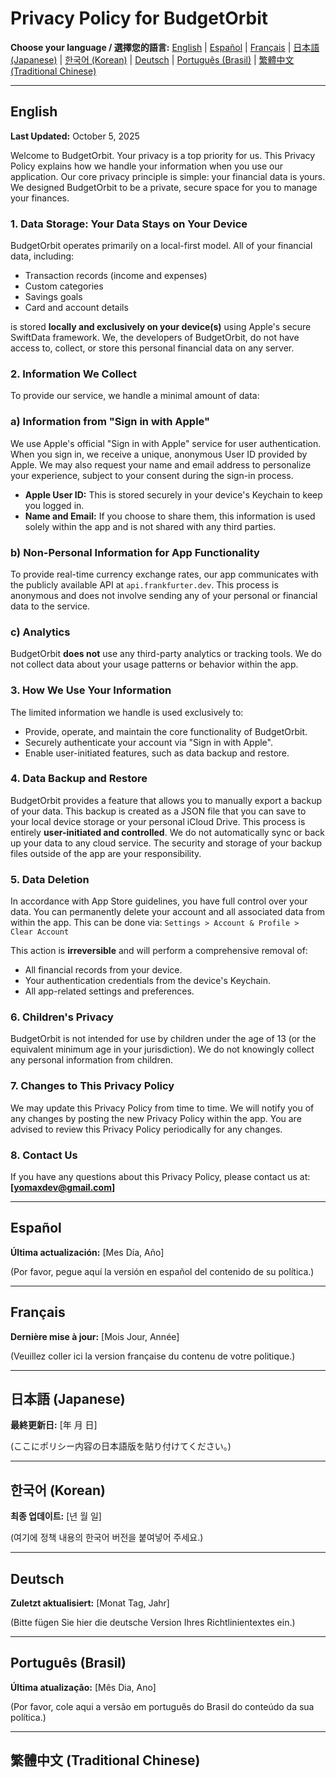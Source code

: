 # Privacy Policy for BudgetOrbit

**Choose your language / 選擇您的語言:**
[English](#english) | [Español](#español) | [Français](#français) | [日本語 (Japanese)](#日本語-japanese) | [한국어 (Korean)](#한국어-korean) | [Deutsch](#deutsch) | [Português (Brasil)](#português-brasil) | [繁體中文 (Traditional Chinese)](#繁體中文-traditional-chinese)

---


## English
**Last Updated:** October 5, 2025

Welcome to BudgetOrbit. Your privacy is a top priority for us. This Privacy Policy explains how we handle your information when you use our application. Our core privacy principle is simple: your financial data is yours. We designed BudgetOrbit to be a private, secure space for you to manage your finances.

### 1. Data Storage: Your Data Stays on Your Device

BudgetOrbit operates primarily on a local-first model. All of your financial data, including:
- Transaction records (income and expenses)
- Custom categories
- Savings goals
- Card and account details

is stored **locally and exclusively on your device(s)** using Apple's secure SwiftData framework. We, the developers of BudgetOrbit, do not have access to, collect, or store this personal financial data on any server.

### 2. Information We Collect

To provide our service, we handle a minimal amount of data:

### a) Information from "Sign in with Apple"

We use Apple's official "Sign in with Apple" service for user authentication. When you sign in, we receive a unique, anonymous User ID provided by Apple. We may also request your name and email address to personalize your experience, subject to your consent during the sign-in process.

- **Apple User ID:** This is stored securely in your device's Keychain to keep you logged in.
- **Name and Email:** If you choose to share them, this information is used solely within the app and is not shared with any third parties.

### b) Non-Personal Information for App Functionality

To provide real-time currency exchange rates, our app communicates with the publicly available API at `api.frankfurter.dev`. This process is anonymous and does not involve sending any of your personal or financial data to the service.

### c) Analytics

BudgetOrbit **does not** use any third-party analytics or tracking tools. We do not collect data about your usage patterns or behavior within the app.

### 3. How We Use Your Information

The limited information we handle is used exclusively to:
- Provide, operate, and maintain the core functionality of BudgetOrbit.
- Securely authenticate your account via "Sign in with Apple".
- Enable user-initiated features, such as data backup and restore.

### 4. Data Backup and Restore

BudgetOrbit provides a feature that allows you to manually export a backup of your data. This backup is created as a JSON file that you can save to your local device storage or your personal iCloud Drive. This process is entirely **user-initiated and controlled**. We do not automatically sync or back up your data to any cloud service. The security and storage of your backup files outside of the app are your responsibility.

### 5. Data Deletion

In accordance with App Store guidelines, you have full control over your data. You can permanently delete your account and all associated data from within the app. This can be done via:
`Settings > Account & Profile > Clear Account`

This action is **irreversible** and will perform a comprehensive removal of:
- All financial records from your device.
- Your authentication credentials from the device's Keychain.
- All app-related settings and preferences.

### 6. Children's Privacy

BudgetOrbit is not intended for use by children under the age of 13 (or the equivalent minimum age in your jurisdiction). We do not knowingly collect any personal information from children.

### 7. Changes to This Privacy Policy

We may update this Privacy Policy from time to time. We will notify you of any changes by posting the new Privacy Policy within the app. You are advised to review this Privacy Policy periodically for any changes.

### 8. Contact Us

If you have any questions about this Privacy Policy, please contact us at:
**[yomaxdev@gmail.com]**

---

## Español
**Última actualización:** [Mes Día, Año]

(Por favor, pegue aquí la versión en español del contenido de su política.)

---

## Français
**Dernière mise à jour:** [Mois Jour, Année]

(Veuillez coller ici la version française du contenu de votre politique.)

---

## 日本語 (Japanese)
**最終更新日:** [年 月 日]

(ここにポリシー内容の日本語版を貼り付けてください。)

---

## 한국어 (Korean)
**최종 업데이트:** [년 월 일]

(여기에 정책 내용의 한국어 버전을 붙여넣어 주세요.)

---

## Deutsch
**Zuletzt aktualisiert:** [Monat Tag, Jahr]

(Bitte fügen Sie hier die deutsche Version Ihres Richtlinientextes ein.)

---

## Português (Brasil)
**Última atualização:** [Mês Dia, Ano]

(Por favor, cole aqui a versão em português do Brasil do conteúdo da sua política.)

---

## 繁體中文 (Traditional Chinese)
